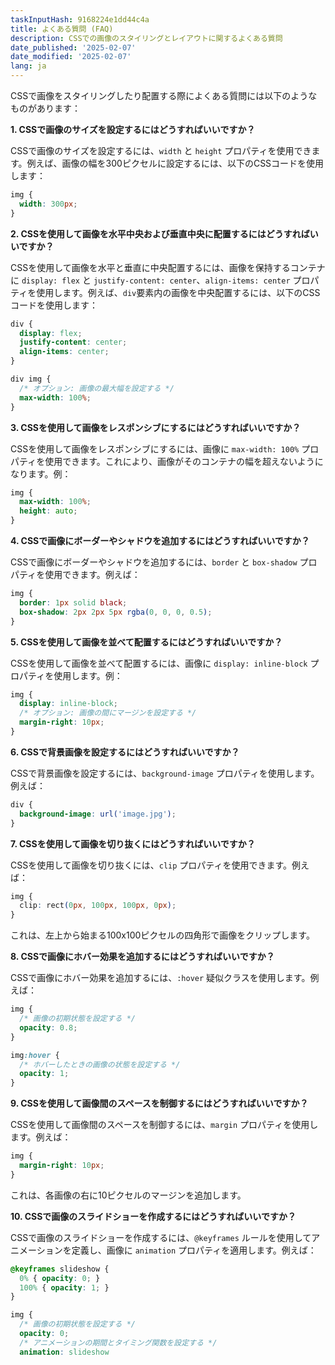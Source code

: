 ```yaml
---
taskInputHash: 9168224e1dd44c4a
title: よくある質問 (FAQ)
description: CSSでの画像のスタイリングとレイアウトに関するよくある質問
date_published: '2025-02-07'
date_modified: '2025-02-07'
lang: ja
---
```

CSSで画像をスタイリングしたり配置する際によくある質問には以下のようなものがあります：

**1. CSSで画像のサイズを設定するにはどうすればいいですか？**

CSSで画像のサイズを設定するには、`width` と `height` プロパティを使用できます。例えば、画像の幅を300ピクセルに設定するには、以下のCSSコードを使用します：

```css
img {
  width: 300px;
}
``` 

**2. CSSを使用して画像を水平中央および垂直中央に配置するにはどうすればいいですか？**

CSSを使用して画像を水平と垂直に中央配置するには、画像を保持するコンテナに `display: flex` と `justify-content: center`、`align-items: center` プロパティを使用します。例えば、`div`要素内の画像を中央配置するには、以下のCSSコードを使用します：

```css
div {
  display: flex;
  justify-content: center;
  align-items: center;
}

div img {
  /* オプション: 画像の最大幅を設定する */
  max-width: 100%;
}
``` 

**3. CSSを使用して画像をレスポンシブにするにはどうすればいいですか？**

CSSを使用して画像をレスポンシブにするには、画像に `max-width: 100%` プロパティを使用できます。これにより、画像がそのコンテナの幅を超えないようになります。例：

```css
img {
  max-width: 100%;
  height: auto;
}
``` 

**4. CSSで画像にボーダーやシャドウを追加するにはどうすればいいですか？**

CSSで画像にボーダーやシャドウを追加するには、`border` と `box-shadow` プロパティを使用できます。例えば：

```css
img {
  border: 1px solid black;
  box-shadow: 2px 2px 5px rgba(0, 0, 0, 0.5);
}
``` 

**5. CSSを使用して画像を並べて配置するにはどうすればいいですか？**

CSSを使用して画像を並べて配置するには、画像に `display: inline-block` プロパティを使用します。例：

```css
img {
  display: inline-block;
  /* オプション: 画像の間にマージンを設定する */
  margin-right: 10px;
}
``` 

**6. CSSで背景画像を設定するにはどうすればいいですか？**

CSSで背景画像を設定するには、`background-image` プロパティを使用します。例えば：

```css
div {
  background-image: url('image.jpg');
}
``` 

**7. CSSを使用して画像を切り抜くにはどうすればいいですか？**

CSSを使用して画像を切り抜くには、`clip` プロパティを使用できます。例えば：

```css
img {
  clip: rect(0px, 100px, 100px, 0px);
}
```

これは、左上から始まる100x100ピクセルの四角形で画像をクリップします。

**8. CSSで画像にホバー効果を追加するにはどうすればいいですか？**

CSSで画像にホバー効果を追加するには、`:hover` 疑似クラスを使用します。例えば：

```css
img {
  /* 画像の初期状態を設定する */
  opacity: 0.8;
}

img:hover {
  /* ホバーしたときの画像の状態を設定する */
  opacity: 1;
}
``` 

**9. CSSを使用して画像間のスペースを制御するにはどうすればいいですか？**

CSSを使用して画像間のスペースを制御するには、`margin` プロパティを使用します。例えば：

```css
img {
  margin-right: 10px;
}
```

これは、各画像の右に10ピクセルのマージンを追加します。

**10. CSSで画像のスライドショーを作成するにはどうすればいいですか？**

CSSで画像のスライドショーを作成するには、`@keyframes` ルールを使用してアニメーションを定義し、画像に `animation` プロパティを適用します。例えば：

```css
@keyframes slideshow {
  0% { opacity: 0; }
  100% { opacity: 1; }
}

img {
  /* 画像の初期状態を設定する */
  opacity: 0;
  /* アニメーションの期間とタイミング関数を設定する */
  animation: slideshow
```
